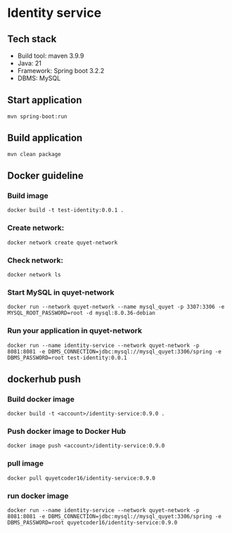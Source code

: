 # Identity service

## Tech stack
* Build tool: maven 3.9.9
* Java: 21
* Framework: Spring boot 3.2.2
* DBMS: MySQL

## Start application
`mvn spring-boot:run`

## Build application
`mvn clean package`

## Docker guideline

### Build image
`docker build -t test-identity:0.0.1 .`

### Create network:
`docker network create quyet-network`

### Check network:
`docker network ls`

### Start MySQL in quyet-network
`docker run --network quyet-network --name mysql_quyet -p 3307:3306 -e MYSQL_ROOT_PASSWORD=root -d mysql:8.0.36-debian`

### Run your application in quyet-network
`docker run --name identity-service --network quyet-network -p 8081:8081 -e DBMS_CONNECTION=jdbc:mysql://mysql_quyet:3306/spring -e DBMS_PASSWORD=root test-identity:0.0.1`

## dockerhub push

### Build docker image
`docker build -t <account>/identity-service:0.9.0 .`

### Push docker image to Docker Hub
`docker image push <account>/identity-service:0.9.0`

### pull image 
`docker pull quyetcoder16/identity-service:0.9.0`

### run docker image 
`docker run --name identity-service --network quyet-network -p 8081:8081 -e DBMS_CONNECTION=jdbc:mysql://mysql_quyet:3306/spring -e DBMS_PASSWORD=root quyetcoder16/identity-service:0.9.0`


